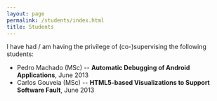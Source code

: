 ```yaml
---
layout: page
permalink: /students/index.html
title: Students
---
```


I have had / am having the privilege of (co-)supervising the following students:

* Pedro Machado (MSc) -- **Automatic Debugging of Android Applications**, June 2013
* Carlos Gouveia (MSc) -- **HTML5-based Visualizations to Support Software Fault**, June 2013
